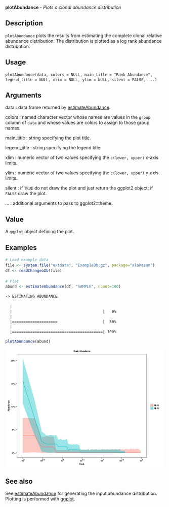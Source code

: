 





**plotAbundance** - *Plots a clonal abundance distribution*

Description
--------------------

`plotAbundance` plots the results from estimating the complete clonal relative 
abundance distribution. The distribution is plotted as a log rank abundance 
distribution.

Usage
--------------------

```
plotAbundance(data, colors = NULL, main_title = "Rank Abundance",
legend_title = NULL, xlim = NULL, ylim = NULL, silent = FALSE, ...)
```

Arguments
-------------------

data
:   data.frame returned by [estimateAbundance](estimateAbundance.md).

colors
:   named character vector whose names are values in the 
`group` column of `data` and whose values are 
colors to assign to those group names.

main_title
:   string specifying the plot title.

legend_title
:   string specifying the legend title.

xlim
:   numeric vector of two values specifying the 
`c(lower, upper)` x-axis limits.

ylim
:   numeric vector of two values specifying the 
`c(lower, upper)` y-axis limits.

silent
:   if `TRUE` do not draw the plot and just return the ggplot2 
object; if `FALSE` draw the plot.

...
:   additional arguments to pass to ggplot2::theme.



Value
-------------------

A `ggplot` object defining the plot.



Examples
-------------------

```R
# Load example data
file <- system.file("extdata", "ExampleDb.gz", package="alakazam")
df <- readChangeoDb(file)

# Plot
abund <- estimateAbundance(df, "SAMPLE", nboot=100)

```


```
-> ESTIMATING ABUNDANCE

  |                                              
  |                                        |   0%
  |                                              
  |====================                    |  50%
  |                                              
  |========================================| 100%

```


```R
plotAbundance(abund)
```

![4](plotAbundance-4.png)


See also
-------------------

See [estimateAbundance](estimateAbundance.md) for generating the input abundance distribution.
Plotting is performed with [ggplot](http://www.inside-r.org/packages/cran/ggplot2/docs/ggplot).



